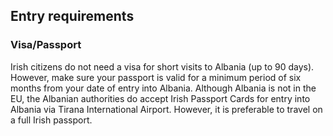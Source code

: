 ## Entry requirements

### Visa/Passport

Irish citizens do not need a visa for short visits to Albania (up to 90 days). However, make sure your passport is valid for a minimum period of six months from your date of entry into Albania. Although Albania is not in the EU, the Albanian authorities do accept Irish Passport Cards for entry into Albania via Tirana International Airport. However, it is preferable to travel on a full Irish passport.
